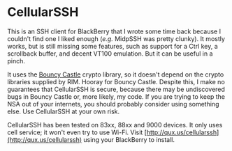 # CellularSSH #

This is an SSH client for BlackBerry that I wrote some time back because I couldn't find one I liked enough (_e.g._ MidpSSH was pretty clunky). It mostly works, but is still missing some features, such as support for a Ctrl key, a scrollback buffer, and decent VT100 emulation. But it can be useful in a pinch.

It uses the [Bouncy Castle](http://www.bouncycastle.org) crypto library, so it doesn't depend on the crypto libraries supplied by RIM. Hooray for Bouncy Castle. Despite this, I make no guarantees that CellularSSH is secure, because there may be undiscovered bugs in Bouncy Castle or, more likely, my code. If you are trying to keep the NSA out of your internets, you should probably consider using something else. Use CellularSSH at your own risk.

CellularSSH has been tested on 83xx, 88xx and 9000 devices. It only uses cell service; it won't even try to use Wi-Fi. Visit [http://qux.us/cellularssh](http://qux.us/cellularssh) using your BlackBerry to install.

